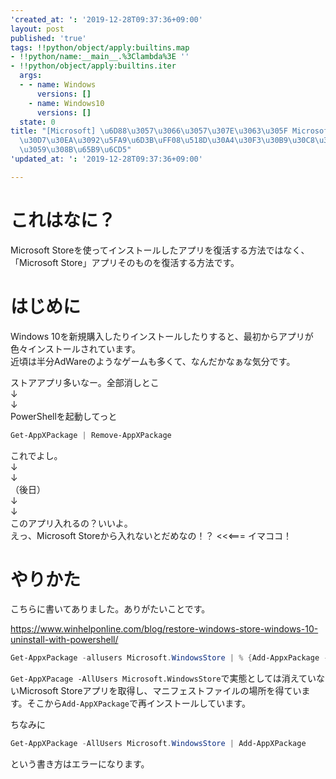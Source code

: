 ```yaml
---
'created_at: ': '2019-12-28T09:37:36+09:00'
layout: post
published: 'true'
tags: !!python/object/apply:builtins.map
- !!python/name:__main__.%3Clambda%3E ''
- !!python/object/apply:builtins.iter
  args:
  - - name: Windows
      versions: []
    - name: Windows10
      versions: []
  state: 0
title: "[Microsoft] \u6D88\u3057\u3066\u3057\u307E\u3063\u305F Microsoft Store \u30A2\
  \u30D7\u30EA\u3092\u5FA9\u6D3B\uFF08\u518D\u30A4\u30F3\u30B9\u30C8\u30FC\u30EB\uFF09\
  \u3059\u308B\u65B9\u6CD5"
'updated_at: ': '2019-12-28T09:37:36+09:00'

---
```

# これはなに？  
  
Microsoft Storeを使ってインストールしたアプリを復活する方法ではなく、「Microsoft Store」アプリそのものを復活する方法です。  
  
# はじめに  
  
Windows 10を新規購入したりインストールしたりすると、最初からアプリが色々インストールされています。  
近頃は半分AdWareのようなゲームも多くて、なんだかなぁな気分です。  
  
ストアアプリ多いなー。全部消しとこ  
↓  
↓  
PowerShellを起動してっと  
  
```powershell
Get-AppXPackage | Remove-AppXPackage
```  
  
これでよし。  
↓  
↓  
（後日）  
↓  
↓  
このアプリ入れるの？いいよ。  
えっ、Microsoft Storeから入れないとだめなの！？   <<<===  イマココ！  
  
# やりかた  
  
こちらに書いてありました。ありがたいことです。  
  
https://www.winhelponline.com/blog/restore-windows-store-windows-10-uninstall-with-powershell/  
  
```powershell
Get-AppxPackage -allusers Microsoft.WindowsStore | % {Add-AppxPackage -Register "$($_.InstallLocation)\AppXManifest.xml"}
```  
  
`Get-AppXPacage -AllUsers Microsoft.WindowsStore`で実態としては消えていないMicrosoft Storeアプリを取得し、マニフェストファイルの場所を得ています。そこから`Add-AppXPackage`で再インストールしています。  
  
ちなみに  
  
```powershell
Get-AppXPackage -AllUsers Microsoft.WindowsStore | Add-AppXPackage
```  
  
という書き方はエラーになります。  
  
